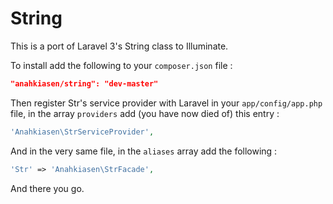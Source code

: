 # String

This is a port of Laravel 3's String class to Illuminate.

To install add the following to your `composer.json` file :

```json
"anahkiasen/string": "dev-master"
```

Then register Str's service provider with Laravel in your `app/config/app.php` file, in the array `providers` add (you have now died of) this entry :

```php
'Anahkiasen\StrServiceProvider',
```

And in the very same file, in the `aliases` array add the following :

```php
'Str' => 'Anahkiasen\StrFacade',
```

And there you go.